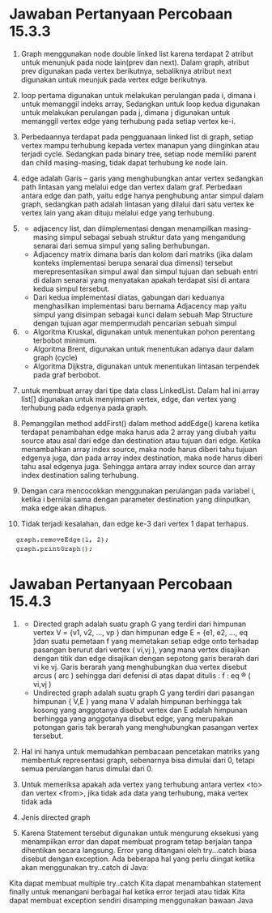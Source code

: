 # Jawaban Pertanyaan Percobaan 15.3.3

1. Graph menggunakan node double linked list karena terdapat 2 atribut untuk menunjuk pada node lain(prev dan next). Dalam graph, atribut prev digunakan pada vertex berikutnya, sebaliknya atribut next digunakan untuk meunjuk pada vertex edge berikutnya.

2. loop pertama digunakan untuk melakukan perulangan pada i, dimana i untuk memanggil indeks array, Sedangkan untuk loop kedua digunakan untuk melakukan perulangan pada j, dimana j digunakan untuk memanggil vertex edge yang terhubung pada setiap vertex ke-i.

3. Perbedaannya terdapat pada pengguanaan linked list di graph, setiap vertex mampu terhubung kepada vertex manapun yang diinginkan atau terjadi cycle. Sedangkan pada binary tree, setiap node memiliki parent dan child masing-masing, tidak dapat terhubung ke node lain.

4. edge adalah Garis – garis yang menghubungkan antar vertex sedangkan path lintasan yang melalui edge dan vertex  dalam graf. Perbedaan antara edge dan path, yaitu edge hanya penghubung antar simpul dalam graph, sedangkan path adalah lintasan yang dilalui dari satu vertex ke vertex lain yang akan dituju melalui edge yang terhubung. 

5.    
    - adjacency list, dan diimplementasi dengan menampilkan masing-masing simpul sebagai sebuah struktur data yang mengandung senarai dari semua simpul yang saling berhubungan.
    - Adjacency matrix dimana baris dan kolom dari matriks (jika dalam konteks implementasi berupa senarai dua dimensi) tersebut merepresentasikan simpul awal dan simpul tujuan dan sebuah entri di dalam senarai yang menyatakan apakah terdapat sisi di antara kedua simpul tersebut.
    - Dari kedua implementasi diatas, gabungan dari keduanya menghasilkan implementasi baru bernama Adjacency map yaitu simpul yang disimpan sebagai kunci dalam sebuah Map Structure dengan tujuan agar mempermudah pencarian sebuah simpul
    
6. 
    - Algoritma Kruskal, digunakan untuk menentukan pohon perentang terbobot minimum.
    - Algoritma Brent, digunakan untuk menentukan adanya daur dalam graph (cycle)
    - Algoritma Dijkstra, digunakan untuk menentukan lintasan terpendek pada graf berbobot.
    

7. untuk membuat array dari tipe data class LinkedList. Dalam hal ini array list[] digunakan untuk menyimpan vertex, edge, dan vertex yang terhubung pada edgenya pada graph.

8. Pemanggilan method addFirst() dalam method addEdge() karena ketika terdapat penambahan edge maka harus ada 2 array yang diubah yaitu source atau asal dari edge dan destination atau tujuan dari edge. Ketika menambahkan array index source, maka node harus diberi tahu tujuan edgenya juga, dan pada array index destination, maka node harus diberi tahu asal edgenya juga. Sehingga antara array index source dan array index destination saling terhubung.

9. Dengan cara mencocokkan menggunakan perulangan pada variabel i, ketika i bernilai sama dengan parameter destination yang diinputkan, maka edge akan dihapus.

10. Tidak terjadi kesalahan, dan edge ke-3 dari vertex 1 dapat terhapus.  
<img src = 2.PNG>

# Jawaban Pertanyaan Percobaan 15.4.3

1. 
    * Directed graph adalah suatu graph G yang terdiri dari himpunan vertex V = {v1, v2, …, vp } dan himpunan edge E = {e1, e2, …, eq }dan suatu pemetaan f yang memetakan setiap edge onto terhadap pasangan berurut dari vertex ( vi,vj ), yang mana vertex disajikan dengan titik dan edge disajikan dengan sepotong garis berarah dari vi ke vj. Garis berarah yang menghubungkan dua vertex disebut arcus ( arc ) sehingga dari defenisi di atas dapat ditulis : f : eq ® ( vi,vj )
    * Undirected graph adalah suatu graph G yang terdiri dari pasangan himpunan { V,E } yang mana V adalah himpunan berhingga tak kosong yang anggotanya disebut vertex dan E adalah himpunan berhingga yang anggotanya disebut edge, yang merupakan potongan garis tak berarah yang menghubungkan pasangan vertex tersebut.

2. Hal ini hanya untuk memudahkan pembacaan pencetakan matriks yang membentuk representasi graph, sebenarnya bisa dimulai dari 0, tetapi semua perulangan harus dimulai dari 0.

3. Untuk memeriksa apakah ada vertex yang terhubung antara vertex &#60;to> dan vertex <from&#62;, jika tidak ada data yang terhubung, maka vertex tidak ada

4. Jenis directed graph

5. Karena Statement tersebut digunakan untuk mengurung eksekusi yang menampilkan error dan dapat membuat program tetap berjalan tanpa dihentikan secara langsung. Error yang ditangani oleh try...catch biasa disebut dengan exception.
Ada beberapa hal yang perlu diingat ketika akan menggunakan try..catch di Java:

Kita dapat membuat multiple try..catch
Kita dapat menambahkan statement finally untuk menangani berbagai hal ketika error terjadi atau tidak
Kita dapat membuat exception sendiri disamping menggunakan bawaan Java